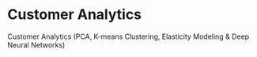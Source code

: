 # Customer Analytics
 Customer Analytics (PCA, K-means Clustering, Elasticity Modeling & Deep Neural Networks)

